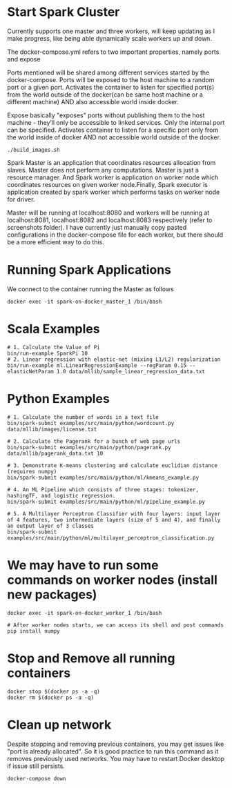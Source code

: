 # Start Spark Cluster

Currently supports one master and three workers, will keep updating as I make progress, like being able dynamically scale workers up and down.

The docker-compose.yml refers to two important properties, namely ports and expose

Ports mentioned will be shared among different services started by the docker-compose. Ports will be exposed to the host machine to a random port or a given port. Activates the container to listen for specified port(s) from the world outside of the docker(can be same host machine or a different machine) AND also accessible world inside docker.

Expose basically "exposes" ports without publishing them to the host machine - they’ll only be accessible to linked services. Only the internal port can be specified. Activates container to listen for a specific port only from the world inside of docker AND not accessible world outside of the docker.

	./build_images.sh

Spark Master is an application that coordinates resources allocation from slaves. Master does not perform any computations. Master is just a resource manager. And Spark worker is application on worker node which coordinates resources on given worker node.Finally, Spark executor is application created by spark worker which performs tasks on worker node for driver.

Master will be running at localhost:8080 and workers will be running at localhost:8081, localhost:8082 and localhost:8083 respectively (refer to screenshots folder). I have currently just manually copy pasted configurations in the docker-compose file for each worker, but there should be a more efficient way to do this. 


# Running Spark Applications

We connect to the container running the Master as follows

	docker exec -it spark-on-docker_master_1 /bin/bash 

# Scala Examples
	
	# 1. Calculate the Value of Pi
	bin/run-example SparkPi 10
	# 2. Linear regression with elastic-net (mixing L1/L2) regularization
	bin/run-example ml.LinearRegressionExample --regParam 0.15 --elasticNetParam 1.0 data/mllib/sample_linear_regression_data.txt

# Python Examples

	# 1. Calculate the number of words in a text file
	bin/spark-submit examples/src/main/python/wordcount.py data/mllib/images/license.txt

	# 2. Calculate the Pagerank for a bunch of web page urls 
	bin/spark-submit examples/src/main/python/pagerank.py data/mllib/pagerank_data.txt 10

	# 3. Demonstrate K-means clustering and calculate euclidian distance (requires numpy)
	bin/spark-submit examples/src/main/python/ml/kmeans_example.py

	# 4. An ML Pipeline which consists of three stages: tokenizer, hashingTF, and logistic regression.
	bin/spark-submit examples/src/main/python/ml/pipeline_example.py

	# 5. A Multilayer Perceptron Classifier with four layers: input layer of 4 features, two intermediate layers (size of 5 and 4), and finally an output layer of 3 classes
	bin/spark-submit examples/src/main/python/ml/multilayer_perceptron_classification.py

# We may have to run some commands on worker nodes (install new packages)
	
	docker exec -it spark-on-docker_worker_1 /bin/bash

	# After worker nodes starts, we can access its shell and post commands
	pip install numpy


# Stop and Remove all running containers

	docker stop $(docker ps -a -q)
	docker rm $(docker ps -a -q)


# Clean up network

Despite stopping and removing previous containers, you may get issues like "port is already allocated". So it is good practice to run this command as it removes previously used networks. You may have to restart Docker desktop if issue still persists.

	docker-compose down
